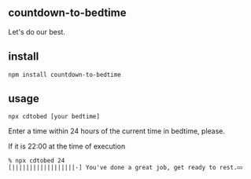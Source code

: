 ## countdown-to-bedtime

Let's do our best.

## install

```
npm install countdown-to-bedtime
```

## usage

```
npx cdtobed [your bedtime]
```

Enter a time within 24 hours of the current time in bedtime, please.

If it is 22:00 at the time of execution

```
% npx cdtobed 24
[||||||||||||||||||-] You've done a great job, get ready to rest.💤
```
